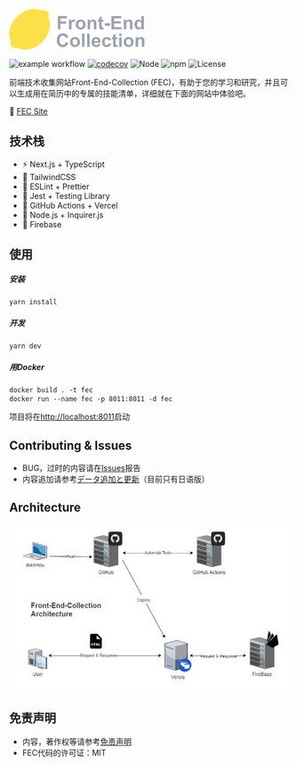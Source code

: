 ![logo](https://raw.githubusercontent.com/kensoz/FEC/main/public/logo.png)



![example workflow](https://github.com/kensoz/FEC/actions/workflows/dispatch.yml/badge.svg)  [![codecov](https://codecov.io/gh/kensoz/FEC/branch/main/graph/badge.svg?token=2THJ19HFZW)](https://codecov.io/gh/kensoz/FEC)  ![Node](https://img.shields.io/badge/Node.js-v18.7.0-fb7185.svg?logo=&style=flat-square)  ![npm](https://img.shields.io/badge/npm-v0.3.0-84CC16.svg?style=flat-square) ![License](https://img.shields.io/badge/License-MIT-0284C7.svg?logo=&style=flat-square)

前端技术收集网站Front-End-Collection (FEC)，有助于您的学习和研究，并且可以生成用在简历中的专属的技能清单，详细就在下面的网站中体验吧。

🍋 [FEC Site](https://fec-tau.vercel.app/)



## 技术栈

- ⚡️ Next.js + TypeScript
- 🎨 TailwindCSS
- 📑 ESLint + Prettier
- 🔌 Jest + Testing Library
- 🔩 GitHub Actions + Vercel
- 🔗 Node.js + Inquirer.js
- 💽 Firebase



## 使用

##### 安装

```shell
yarn install
```

##### 开发

```shell
yarn dev
```

##### 用Docker

```
docker build . -t fec
docker run --name fec -p 8011:8011 -d fec
```

项目将在[http://localhost:8011](http://localhost:8011)启动



## Contributing & Issues

+ BUG，过时的内容请在[Issues](https://github.com/kensoz/FEC/issues)报告
+ 内容追加请参考[データ追加と更新](https://github.com/kensoz/FEC/blob/main/.github/doc/data.md)（目前只有日语版）



## Architecture

![architecture](https://raw.githubusercontent.com/kensoz/FEC/main/.github/doc/public/architecture.jpg)



## 免责声明

- 内容，著作权等请参考[免责声明](https://github.com/kensoz/FEC/blob/main/.github/doc/disclaimer/zh.md)
- FEC代码的许可证：MIT